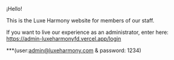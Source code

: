¡Hello!

This is the Luxe Harmony website for members of our staff.

If you want to live our experience as an administrator, enter here: https://admin-luxeharmonyfd.vercel.app/login

***(user:admin@luxeharmony.com & password: 1234)
